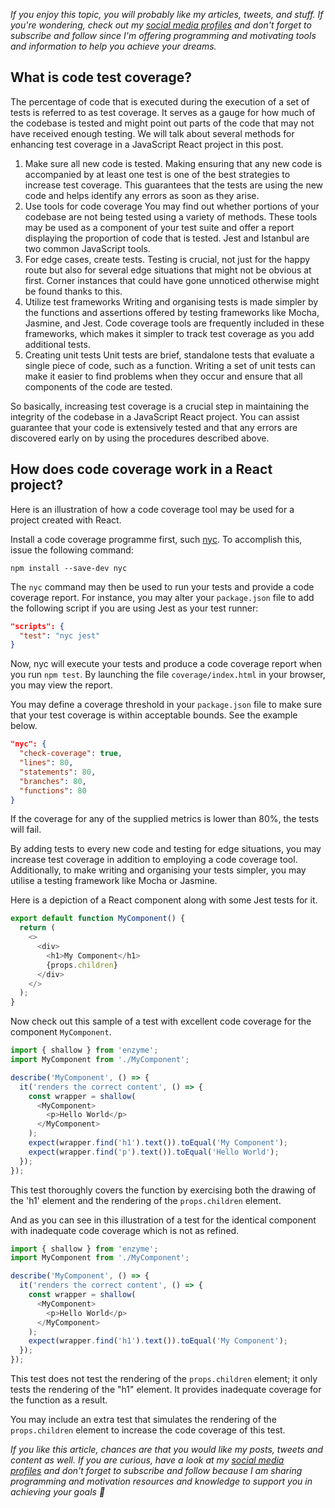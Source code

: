 _If you enjoy this topic, you will probably like my articles, tweets, and stuff. If you're wondering, check out my [social media profiles](https://limey.io/andrewbaisden) and don't forget to subscribe and follow since I'm offering programming and motivating tools and information to help you achieve your dreams._

## What is code test coverage?

The percentage of code that is executed during the execution of a set of tests is referred to as test coverage. It serves as a gauge for how much of the codebase is tested and might point out parts of the code that may not have received enough testing. We will talk about several methods for enhancing test coverage in a JavaScript React project in this post.

1.  Make sure all new code is tested. Making ensuring that any new code is accompanied by at least one test is one of the best strategies to increase test coverage. This guarantees that the tests are using the new code and helps identify any errors as soon as they arise.
2.  Use tools for code coverage You may find out whether portions of your codebase are not being tested using a variety of methods. These tools may be used as a component of your test suite and offer a report displaying the proportion of code that is tested. Jest and Istanbul are two common JavaScript tools.
3.  For edge cases, create tests. Testing is crucial, not just for the happy route but also for several edge situations that might not be obvious at first. Corner instances that could have gone unnoticed otherwise might be found thanks to this.
4.  Utilize test frameworks Writing and organising tests is made simpler by the functions and assertions offered by testing frameworks like Mocha, Jasmine, and Jest. Code coverage tools are frequently included in these frameworks, which makes it simpler to track test coverage as you add additional tests.
5.  Creating unit tests Unit tests are brief, standalone tests that evaluate a single piece of code, such as a function. Writing a set of unit tests can make it easier to find problems when they occur and ensure that all components of the code are tested.

So basically, increasing test coverage is a crucial step in maintaining the integrity of the codebase in a JavaScript React project. You can assist guarantee that your code is extensively tested and that any errors are discovered early on by using the procedures described above.

## How does code coverage work in a React project?

Here is an illustration of how a code coverage tool may be used for a project created with React.

Install a code coverage programme first, such [nyc](https://www.npmjs.com/package/nyc). To accomplish this, issue the following command:

```shell
npm install --save-dev nyc
```

The `nyc` command may then be used to run your tests and provide a code coverage report. For instance, you may alter your `package.json` file to add the following script if you are using Jest as your test runner:

```json
"scripts": {
  "test": "nyc jest"
}
```

Now, nyc will execute your tests and produce a code coverage report when you run `npm test`. By launching the file `coverage/index.html` in your browser, you may view the report.

You may define a coverage threshold in your `package.json` file to make sure that your test coverage is within acceptable bounds. See the example below.

```json
"nyc": {
  "check-coverage": true,
  "lines": 80,
  "statements": 80,
  "branches": 80,
  "functions": 80
}
```

If the coverage for any of the supplied metrics is lower than 80%, the tests will fail.

By adding tests to every new code and testing for edge situations, you may increase test coverage in addition to employing a code coverage tool. Additionally, to make writing and organising your tests simpler, you may utilise a testing framework like Mocha or Jasmine.

Here is a depiction of a React component along with some Jest tests for it.

```javascript
export default function MyComponent() {
  return (
    <>
      <div>
        <h1>My Component</h1>
        {props.children}
      </div>
    </>
  );
}
```

Now check out this sample of a test with excellent code coverage for the component `MyComponent`.

```javascript
import { shallow } from 'enzyme';
import MyComponent from './MyComponent';

describe('MyComponent', () => {
  it('renders the correct content', () => {
    const wrapper = shallow(
      <MyComponent>
        <p>Hello World</p>
      </MyComponent>
    );
    expect(wrapper.find('h1').text()).toEqual('My Component');
    expect(wrapper.find('p').text()).toEqual('Hello World');
  });
});
```

This test thoroughly covers the function by exercising both the drawing of the 'h1' element and the rendering of the `props.children` element.

And as you can see in this illustration of a test for the identical component with inadequate code coverage which is not as refined.

```javascript
import { shallow } from 'enzyme';
import MyComponent from './MyComponent';

describe('MyComponent', () => {
  it('renders the correct content', () => {
    const wrapper = shallow(
      <MyComponent>
        <p>Hello World</p>
      </MyComponent>
    );
    expect(wrapper.find('h1').text()).toEqual('My Component');
  });
});
```

This test does not test the rendering of the `props.children` element; it only tests the rendering of the "h1" element. It provides inadequate coverage for the function as a result.

You may include an extra test that simulates the rendering of the `props.children` element to increase the code coverage of this test.

_If you like this article, chances are that you would like my posts, tweets and content as well. If you are curious, have a look at my [social media profiles](https://limey.io/andrewbaisden) and don't forget to subscribe and follow because I am sharing programming and motivation resources and knowledge to support you in achieving your goals 💫_
